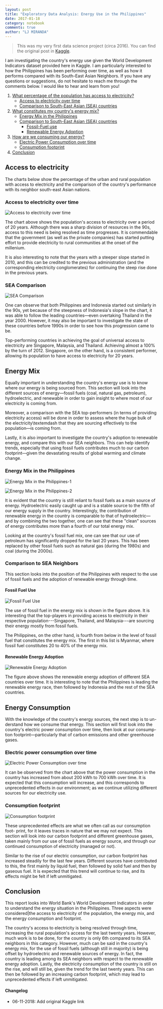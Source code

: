 ```yaml
---
layout: post
title: "Exploratory Data Analysis: Energy Use in the Philippines"
date: 2017-01-18
category: notebook
comments: true
author: "LJ MIRANDA"
---
```


> This was my very first data science project (circa 2016). You can find the original post in [Kaggle](https://www.kaggle.com/ljvmiranda/philippines-energy-use).

I am investigating the country's energy use given the World Development
Indicators dataset provided here in Kaggle. I am particularly interested to
how the Philippines has been performing over time, as well as how it performs
compared with its South-East Asian Neighbors. If you have any questions or
suggestions, do not hesitate to reach me through the comments below. I would
like to hear and learn from you!

1. [What percentage of the population has access to electricity?](#access-to-electricity)
    -  [Access to electricity over time](#access-to-electricity-over-time)   
    -  [Comparison to South-East Asian (SEA) countries](#sea-comparison)
2. [What constitutes my country's energy mix?](#energy-mix)
    - [Energy Mix in the Philippines](#energy-mix-in-the-philippines)
    - [Comparison to South-East Asian (SEA) countries](#comparison-to-sea-neighbors)
        - [Fossil-Fuel use](#fossil-fuel-use)
        - [Renewable Energy Adoption](#renewable-energy-adoption)
3. [How are we consuming our energy?](#energy-consumption)
    - [Electric Power Consumption over time](#electric-power-consumption-over-time)
    - [Consumption footprint](#consumption-footprint)
4. [Conclusion](#conclusion)

## Access to electricity

The charts below show the percentage of the urban and rural population with
access to electricity and the comparison of the country's performance with
its neighbor south-east Asian nations.

### Access to electricity over time


![Access to electricity over time](/assets/png/eda-energy/output_6_1.png)


The chart above shows the population's access to electricity over a period of
20 years. Although there was a sharp division of resources in the 90s, access
to this need is being resolved as time progresses. It is commendable that the
government (as well as the private companies) has started putting effort to
provide electricity to rural communities at the onset of the millenium.

It is also interesting to note that the years with a steeper slope started in
2010, and this can be credited to the previous administration (and the
corresponding electricity conglomerates) for continuing the steep rise done
in the previous years.

### SEA Comparison

![SEA Comparison](/assets/png/eda-energy/output_9_1.png)

One can observe that both Philippines and Indonesia started out similarly in
the 90s, yet because of the steepness of Indonesia's slope in the chart, it
was able to follow the leading countries&mdash;even overtaking Thailand in
the year 2000. However, it may also be important to investigate the state of
these countries before 1990s in order to see how this progression came to be.

Top-performing countries in achieving the goal of universal access to
electricity are Singapore, Malaysia, and Thailand. Achieving almost a 100% by
the turn of 2012. Singapore, on the other hand, is a consistent performer,
allowing its population to have access to electricity for 20 years.

## Energy Mix

Equally important in understanding the country's energy use is to know where
our energy is being sourced from. This section will look into the different
sources of energy&mdash;fossil fuels (coal, natural gas, petroleum),
hydroelectric, and renewable in order to gain insight to where most of our
electricity is coming from.

Moreover, a comparison with the SEA top-performers (in terms of providing
electricity access) will be done in order to assess where the huge bulk of
the electricity\textemdash that they are sourcing effectively to the
population&mdash;is coming from.

Lastly, it is also important to investigate the country's adoption to
renewable energy, and compare this with our SEA neighbors. This can help
identify trends, especially that using fossil fuels contributes much to our
carbon footprint&mdash;given the devastating results of global warming and
climate change.

### Energy Mix in the Philippines

![Energy Mix in the Philippines-1](/assets/png/eda-energy/output_13_1.png)


![Energy Mix in the Philippines-2](/assets/png/eda-energy/output_14_1.png)

It is evident that the country is still reliant to fossil fuels as a main
source of energy. Hydroelectric easily caught up and is a stable source to
the fifth of our energy supply in the country. Interestingly, the
contribution of renewable energy in the country is comparable to that of
hydroelectric&mdash; and by combining the two together, one can see that
these "clean" sources of energy contributes more than a fourth of our total
energy mix.

Looking at the country's fossil fuel mix, one can see that our use of
petroleum has significantly dropped for the last 20 years. This has been
replaced by other fossil fuels such as natural gas (during the 1980s) and
coal (during the 2000s).

### Comparison to SEA Neighbors

This section looks into the position of the Philippines with respect to the
use of fossil fuels and the adoption of renewable energy through time.

#### Fossil Fuel Use


![Fossil Fuel Use](/assets/png/eda-energy/output_18_0.png)


The use of fossil fuel in the energy mix is shown in the figure above. It is
interesting that the top-players in providing access to electricity in their
respective population---Singapore, Thailand, and Malaysia---are sourcing
their energy mostly from fossil fuels.

The Philippines, on the other hand, is fourth from below in the level of
fossil fuel that constitutes the energy mix. The first in this list is
Myanmar, where fossil fuel constitutes 20 to 40% of the energy mix.

#### Renewable Energy Adoption

![Renewable Energy Adoption](/assets/png/eda-energy/output_21_1.png)

The figure above shows the renewable energy adoption of different SEA
countries over time. It is interesting to note that the Philippines is
leading the renewable energy race, then followed by Indonesia and the rest of
the SEA countries.

## Energy Consumption

With the knowledge of the country's energy sources, the next step is to un-
derstand how we consume that energy. This section will first look into the
country's electric power consumption over time, then look at our consump-
tion footprint&mdash;particularly that of carbon emissions and other
greenhouse gases.

### Electric power consumption over time

![Electric Power Consumption over time](/assets/png/eda-energy/output_25_1.png)

It can be observed from the chart above that the power consumption in the
country has increased from about 200 kWh to 700 kWh over time. It is expected
that this consumption will increase, and this corresponds to unprecedented
effects in our environment; as we continue utilizing different sources for
our electricity use.

### Consumption footprint

![Consumption footprint](/assets/png/eda-energy/output_28_1.png)

These unprecedented effects are what we often call as our consumption foot-
print, for it leaves traces in nature that we may not expect. This section
will look into our carbon footprint and different greenhouse gases, taken
mainly from our use of fossil fuels as energy source, and through our
continued consumption of electricity (managed or not).

Similar to the rise of our electric consumption, our carbon footprint has
increased steadily for the last few years. Different sources have contributed
to this, the first mainly by liquid fuel, then followed by solid fuel and
then by gaseous fuel. It is expected that this trend will continue to rise,
and its effects might be felt if left unmitigated.

## Conclusion

This report looks into World Bank's World Development Indicators in order to
understand the energy situation in the Philippines. Three aspects were
considered|the access to electricity of the population, the energy mix, and
the energy consumption and footprint.

The country's access to electricity is being resolved through time,
increasing the rural population's access for the last twenty years. However,
much work is to be done, for the country is only 6th compared to its SEA
neighbors in this category. However, much can be said in the country's energy
mix, for the use of fossil fuels (although still in majority) is being offset
by hydroelectric and renewable sources of energy. In fact, the country is
leading among its SEA neighbors with respect to the renewable energy
adoption. Lastly, the electricity consumption of the country is still on the
rise, and will still be, given the trend for the last twenty years. This can
then be followed by an increasing carbon footprint, which may lead to
unprecedented effects if left unmitigated.

#### Changelog
* 06-11-2018: Add original Kaggle link
